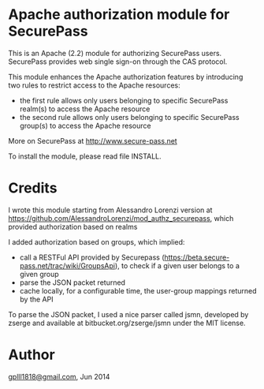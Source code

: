 Apache authorization module for SecurePass
==========================================

This is an Apache (2.2) module for authorizing SecurePass users.
SecurePass provides web single sign-on through the CAS protocol.

This module enhances the Apache authorization features by introducing two rules to restrict access 
to the Apache resources:

* the first rule allows only users belonging to specific SecurePass realm(s) to access the Apache resource
* the second rule allows only users belonging to specific SecurePass group(s) to access the Apache resource

More on SecurePass at http://www.secure-pass.net

To install the module, please read file INSTALL.

Credits
===========================================
I wrote this module starting from Alessandro Lorenzi version at 
https://github.com/AlessandroLorenzi/mod_authz_securepass, which provided authorization based on realms

I added authorization based on groups, which implied:
- call a RESTFul API provided by Securepass (https://beta.secure-pass.net/trac/wiki/GroupsApi), 
  to check if a given user belongs to a given group 
- parse the JSON packet returned
- cache locally, for a configurable time, the user-group mappings returned by the API

To parse the JSON packet, I used a nice parser called jsmn, developed by zserge and available at 
bitbucket.org/zserge/jsmn under the MIT license.

Author
===========================================
gplll1818@gmail.com, Jun 2014
